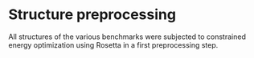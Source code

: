 # Structure preprocessing

All structures of the various benchmarks were subjected to constrained energy optimization using Rosetta in a first preprocessing step. 
